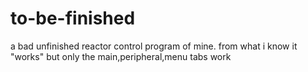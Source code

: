# to-be-finished
a bad unfinished reactor control program of mine. from what i know it "works" but only the main,peripheral,menu tabs work
